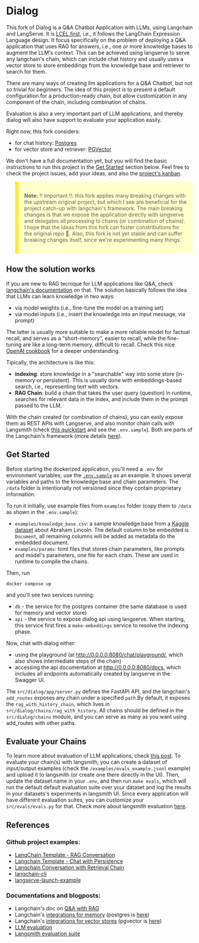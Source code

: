 # Dialog

This fork of Dialog is a Q&amp;A Chatbot Application with LLMs, using Langchain and LangServe. It is [LCEL first](https://python.langchain.com/docs/expression_language/), i.e., it follows the LangChain Expression Language design. It focus specifically on the problem of deploying a Q&A application that uses RAG for answers, i.e., one or more knowledge bases to augment the LLM's context. This can be achieved using langserve to serve any langchain's chain, which can include chat history and usually uses a vector store to store embeddings from the knowledge base and retriever to search for them. 

There are many ways of creating llm applications for a Q&A Chatbot, but not so trivial for beginners. The idea of this project is to present a default configuration for a production-ready chain, but allow customization in any component of the chain, including combination of chains.

Evaluation is also a very important part of LLM applications, and thereby dialog will also have support to evaluate your application easily.

Right now, this fork considers:
- for chat history: [Postgres](https://python.langchain.com/docs/integrations/memory/postgres_chat_message_history/)
- for vector store and retriever: [PGVector](https://python.langchain.com/docs/integrations/vectorstores/pgvector/)

We don't have a full documentation yet, but you will find the basic instructions to run this project in the [Get Started](#get-started) section below. Feel free to check the project issues, add your ideas, and also the [project's kanban](https://github.com/users/lgabs/projects/2).

<blockquote style="background-color: #ffffcc; border-left: 10px solid #ffeb3b; padding: 15px;">
  <p><strong>Note:</strong> ‼️ Important ‼️: this fork applies many breaking changes with the upstream original project, but which I see are beneficial for the project catch-up with langchain's framework. The main breaking changes is that we expose the application directly with langserve and delegates all processing to chains (or combination of chains). I hope that the ideas from this fork can foster constributions for the original repo 🙏. Also, this fork is not yet stable and can suffer breaking changes itself, since we're experimenting many things. </p>
</blockquote>

## How the solution works

If you are new to RAG tecnique for LLM applications like Q&A, check [langchain's documentation](https://python.langchain.com/docs/use_cases/question_answering/) on that. The solution basically follows the idea that LLMs can learn knowledge in two ways: 
- via model weights (i.e., fine-tune the model on a training set)
- via model inputs (i.e., insert the knowledge into an input message, via prompt)

The latter is usually more suitable to make a more reliable model for factual recall, and serves as a "short-memory", easier to recall, while the fine-tuning are like a long-term memory, difficult to recall. Check this nice [OpenAI cookbook](https://github.com/openai/openai-cookbook/blob/main/examples/Question_answering_using_embeddings.ipynb) for a deeper understanding.

Tipically, the architecture is like this:
- **indexing**: store knowledge in a "searchable" way into some store (in-memory or persistent). This is usually done with embeddings-based search, i.e., representing text with vectors.
- **RAG Chain**: build a chain that takes the user query (question) in runtime, searches for relevant data in the index, and include them in the prompt passed to the LLM.

With the chain created (or combination of chains), you can easly expose them as REST APIs with Langserve, and also monitor chain calls with Langsmith (check [this quickstart](https://docs.smith.langchain.com/hub/quickstart) and see the `.env.sample`). Both are parts of the Langchain's framework (more details [here](https://python.langchain.com/docs/get_started/introduction/#get-started)).

## Get Started

Before starting the dockerized application, you'll need a `.env` for environment variables; use the [`.env.sample`](https://github.com/lgabs/dialog/blob/main/.env.sample) as an example. It shows several variables and paths to the knowledge base and chain parameters. The `/data` folder is intentionally not versioned since they contain proprietary information.

To run it initially, use example files from `examples` folder (copy them to `/data` as shown in the `.env.sample`): 
- `examples/knowledge_base.csv`: a sample knowledge base from a [Kaggle dataset](https://www.kaggle.com/datasets/rtatman/questionanswer-dataset?resource=download&select=S08_question_answer_pairs.txt) about Abraham Lincoln. The default column to be embedded is `Document`, all remaining columns will be added as metadata do the embedded document.
- `examples/params`: toml files that stores chain parameters, like prompts and model's parameters, one file for each chain. These are used in runtime to compile the chains.

Then, run
```
docker compose up
```

and you'll see two services running:
- `db` - the service for the postgres container (the same database is used for memory and vector store)
- `api` - the service to expose dialog api using langserve. When starting, this service first fires a `make-embeddings` service to resolve the indexing phase.

Now, chat with dialog either:
- using the playground (at http://0.0.0.0:8080/chat/playground/, which also shows intermediate steps of the chain)
- accessing the api documentation at http://0.0.0.0:8080/docs, which includes all endpoints automatically created by langserve in the Swagger UI. 

The `src/dialog/app/server.py` defines the FastAPI API, and the langchain's `add_routes` exposes any chain under a specified `path`.By default, it exposes the `rag_with_history_chain`, which lives in `src/dialog/chains/rag_with_history`. All chains should be defined in the `src/dialog/chains` module, and you can serve as many as you want using add_routes with other paths.

## Evaluate your Chains

To learn more about evaluation of LLM applications, check [this post](https://medium.com/data-science-at-microsoft/evaluating-llm-systems-metrics-challenges-and-best-practices-664ac25be7e5). To evaluate your chain(s) with langsmith, you can create a dataset of input/output examples (check the `/examples/evals_example.jsonl` example) and upload it to langsmith (or create one there directly in the UI). Then, update the dataset name in your `.env`, and then run `make evals`, which will run the default default evaluation suite over your dataset and log the results in your datasets's experiments in langsmith UI. Since every application will have different evaluation suites, you can customize your `src/evals/evals.py` for that. Check more about langsmith evaluation [here](https://docs.smith.langchain.com/evaluation/quickstart).

## References
### Github project examples:
  - [LangChain Template - RAG Conversation](https://github.com/langchain-ai/langchain/tree/master/templates/rag-conversation)
  - [Langchain Template - Chat with Persistence](https://github.com/langchain-ai/langserve/blob/main/examples/chat_with_persistence/server.py)
  - [Langchain Conversation with Retrieval Chain](https://github.com/langchain-ai/langserve/blob/main/examples/conversational_retrieval_chain/server.py)
  - [langchain-cli](https://github.com/langchain-ai/langchain/blob/master/libs/cli/DOCS.md)
  - [langserve-launch-example](https://github.com/langchain-ai/langserve-launch-example)
### Documentations and blogposts:
  - Langchain's doc on [Q&A with RAG](https://python.langchain.com/docs/use_cases/question_answering/)
  - Langchain's [integrations for memory](https://python.langchain.com/docs/integrations/memory/) (postgres is [here](https://python.langchain.com/docs/integrations/memory/postgres_chat_message_history/))
  - Langchain's [integrations for vector stores](https://python.langchain.com/docs/integrations/vectorstores/) (pgvector is [here](https://python.langchain.com/docs/integrations/vectorstores/pgvector/))
  - [LLM evaluation](https://medium.com/data-science-at-microsoft/evaluating-llm-systems-metrics-challenges-and-best-practices-664ac25be7e5)
- [Langsmith evaluation suite](https://docs.smith.langchain.com/evaluation/quickstart)